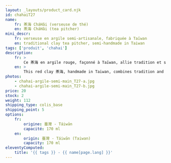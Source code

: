 ```yaml
---
layout: _layouts/product_card.njk
id: chahaiT27
name:
    fr: 茶海 CháHǎi (verseuse de thé) 
    en: 茶海 CháHǎi (tea pitcher)
mini_descr:
    fr: verseuse en argile semi-artisanale, fabriquée à Taïwan
    en: traditional clay tea pitcher, semi-handmade in Taiwan
tags: ['produit', 'chahai']
description: 
    fr: >
        Ce 茶海 en argile rouge, façonné à Taïwan, allie tradition et simplicité. Avec sa forme douce et accueillante, il accompagne naturellement vos moments de 工夫茶 GōngFūChá, en rendant chaque infusion encore plus fluide et agréable.
    en: >
        This red clay 茶海, handmade in Taiwan, combines tradition and simplicity. Its soft and inviting shape naturally complements your 工夫茶 GōngFūChá moments, making every pour smooth and enjoyable.
photos:
    - chahai-argile-semi-main_T27-a.jpg
    - chahai-argile-semi-main_T27-b.jpg
price: 20
stock: 2
weight: 112 
shipping_type: colis_base
shipping_point: 5
options:
    fr:
        origine: 臺灣 - Táiwān
        capacité: 170 ml
    en:
        origin: 臺灣 - Táiwān (Taiwan)
        capacity: 170 ml
eleventyComputed:
    title: '{{ tags }} - {{ name[page.lang] }}'
---
```

